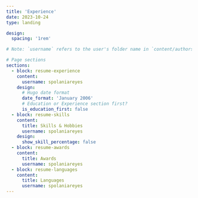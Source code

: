 ```yaml
---
title: 'Experience'
date: 2023-10-24
type: landing

design:
  spacing: '1rem'

# Note: `username` refers to the user's folder name in `content/authors/`

# Page sections
sections:
  - block: resume-experience
    content:
      username: spolaniareyes
    design:
      # Hugo date format
      date_format: 'January 2006'
      # Education or Experience section first?
      is_education_first: false
  - block: resume-skills
    content:
      title: Skills & Hobbies
      username: spolaniareyes
    design:
      show_skill_percentage: false
  - block: resume-awards
    content:
      title: Awards
      username: spolaniareyes
  - block: resume-languages
    content:
      title: Languages
      username: spolaniareyes
---
```

